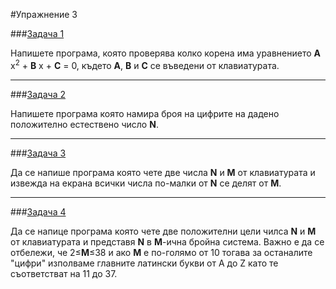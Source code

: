 #Упражнение 3

###[Задача 1](src1/main.cpp)

Напишете програма, която проверява колко корена има уравнението __A__ x<sup>2</sup> + __B__ x + __C__ = 0, където __A__, __B__ и __C__ се въведени от клавиатурата.

---

###[Задача 2](src2/main.cpp)

Напишете програма която намира броя на цифрите на дадено положително естествено число __N__.

---

###[Задача 3](src3/main.cpp)

Да се напише програма която чете две числа __N__ и __M__ от клавиатурата и извежда на екрана всички числа по-малки от __N__ се делят от __M__.

---

###[Задача 4](src4/main.cpp)

Да се напице програма която чете две положителни цели чилса __N__ и __М__ от клавиатурата и представя __N__ в __М__-ична бройна система. Важно е да се отбележи, че 2&le;__М__&le;38 и ако __М__ е по-голямо от 10 тогава за останалите "цифри" изполваме главните латински букви от A до Z като те съответстват на 11 до 37. 

